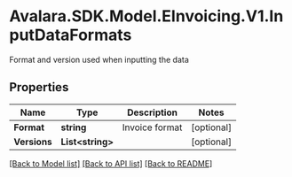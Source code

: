 # Avalara.SDK.Model.EInvoicing.V1.InputDataFormats
Format and version used when inputting the data

## Properties

Name | Type | Description | Notes
------------ | ------------- | ------------- | -------------
**Format** | **string** | Invoice format | [optional] 
**Versions** | **List&lt;string&gt;** |  | [optional] 

[[Back to Model list]](../../../README.md#documentation-for-models) [[Back to API list]](../../../README.md#documentation-for-api-endpoints) [[Back to README]](../../../README.md)

